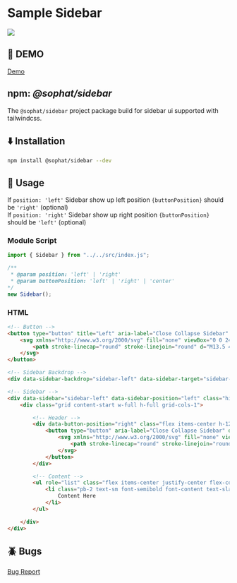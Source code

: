 # Sample Sidebar
![](https://sidebar.hey1010.com/assets/home.webp)

## 📐 DEMO
[Demo](https://sidebar.hey1010.com)


## npm: ***@sophat/sidebar***
The `@sophat/sidebar` project package build for sidebar ui supported with tailwindcss.

## ⬇️ Installation
```sh
npm install @sophat/sidebar --dev
```

## 📂 Usage

If `position: 'left'` Sidebar show up left position `{buttonPosition}` should be `'right'` (optional)
<br/>
If `position: 'right'` Sidebar show up right position `{buttonPosition}` should be `'left'` (optional)

### Module Script
```js
import { Sidebar } from "../../src/index.js";

/**
 * @param position: 'left' | 'right'
 * @param buttonPosition: 'left' | 'right' | 'center'
*/
new Sidebar();
```

### HTML
```html
<!-- Button -->
<button type="button" title="Left" aria-label="Close Collapse Sidebar" data-sidebar-target="sidebar-left" class="flex items-center justify-center rounded-lg hover:bg-slate-50 ring-1 ring-black/10 w-8 h-8">
    <svg xmlns="http://www.w3.org/2000/svg" fill="none" viewBox="0 0 24 24" stroke-width="1.5" stroke="currentColor" class="w-4 h-4">
        <path stroke-linecap="round" stroke-linejoin="round" d="M13.5 4.5 21 12m0 0-7.5 7.5M21 12H3" />
    </svg>
</button>

<!-- Sidebar Backdrop -->
<div data-sidebar-backdrop="sidebar-left" data-sidebar-target="sidebar-left" class="hidden inset-0 fixed right-0 transition-opacity top-0 w-full h-full bg-black/25 z-[999]"></div>

<!-- Sidebar -->
<div data-sidebar="sidebar-left" data-sidebar-position="left" class="hidden justify-end fixed top-0 opacity-0 transition-all duration-500 w-0 max-w-[90%] h-full bg-white shadow-[-2px_0_20px_0_#00000022] z-[9999]">
    <div class="grid content-start w-full h-full grid-cols-1">

        <!-- Header -->
        <div data-button-position="right" class="flex items-center h-12 px-2">
            <button type="button" aria-label="Close Collapse Sidebar" data-sidebar-target="sidebar-left" class="flex items-center justify-center rounded-lg hover:bg-slate-50 ring-1 ring-black/10 w-7 h-7">
                <svg xmlns="http://www.w3.org/2000/svg" fill="none" viewBox="0 0 24 24" stroke-width="1.5" stroke="currentColor" class="w-3 h-3">
                    <path stroke-linecap="round" stroke-linejoin="round" d="M10.5 19.5 3 12m0 0 7.5-7.5M3 12h18" />
                </svg>
            </button>
        </div>

        <!-- Content -->
        <ul role="list" class="flex items-center justify-center flex-col h-full min-h-[calc(100vh_-48px)] bg-slate-100 gap-2 px-5 overflow-x-hidden overflow-y-auto py-7">
            <li class="pb-2 text-sm font-semibold font-content text-slate-700">
                Content Here
            </li>
        </ul>

    </div>
</div>
```


## 🪲 Bugs
[Bug Report](https://github.com/pphatdev/sidebar/issues/new)
